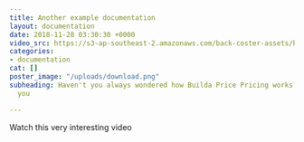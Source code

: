 ```yaml
---
title: Another example documentation
layout: documentation
date: 2018-11-28 03:30:30 +0000
video_src: https://s3-ap-southeast-2.amazonaws.com/back-coster-assets/backcoster.mp4
categories:
- documentation
cat: []
poster_image: "/uploads/download.png"
subheading: Haven't you always wondered how Builda Price Pricing works? Let me tell
  you

---
```

Watch this very interesting video